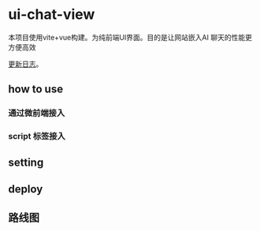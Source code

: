 # ui-chat-view

本项目使用vite+vue构建。为纯前端UI界面。目的是让网站嵌入AI 聊天的性能更方便高效

[更新日志](./docs/CHANGELOG.md)。

## how to use

### 通过微前端接入

### script 标签接入

## setting


## deploy


## 路线图